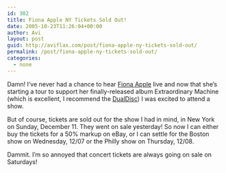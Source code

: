 ```yaml
---
id: 302
title: Fiona Apple NY Tickets Sold Out!
date: 2005-10-23T11:26:04+00:00
author: Avi
layout: post
guid: http://aviflax.com/post/fiona-apple-ny-tickets-sold-out/
permalink: /post/fiona-apple-ny-tickets-sold-out/
categories:
  - none
---
```

Damn! I&#8217;ve never had a chance to hear [Fiona Apple](http://www.fiona-apple.com/ "Official site") live and now that she&#8217;s starting a tour to support her finally-released album Extraordinary Machine (which is excellent, I recommend the [DualDisc](http://dualdisc.com/ "The official DualDisc website explains what it is and how it works.")) I was excited to attend a show.

But of course, tickets are sold out for the show I had in mind, in New York on Sunday, December 11. They went on sale yesterday! So now I can either buy the tickets for a 50% markup on eBay, or I can settle for the Boston show on Wednesday, 12/07 or the Philly show on Thursday, 12/08.

Dammit. I&#8217;m so annoyed that concert tickets are always going on sale on Saturdays!